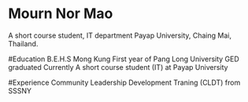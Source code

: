 # Mourn Nor Mao
A short course student, IT department Payap University, Chaing Mai, Thailand.


#Education 
B.E.H.S Mong Kung 
First year of Pang Long University 
GED graduated
Currently A short course student (IT) at Payap University 


#Experience 
Community Leadership Development Traning (CLDT) from SSSNY
